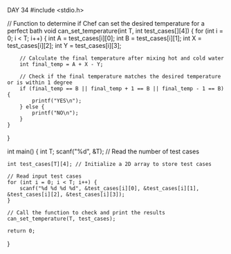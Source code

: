 DAY 34
#include <stdio.h>

// Function to determine if Chef can set the desired temperature for a perfect bath
void can_set_temperature(int T, int test_cases[][4]) {
    for (int i = 0; i < T; i++) {
        int A = test_cases[i][0];
        int B = test_cases[i][1];
        int X = test_cases[i][2];
        int Y = test_cases[i][3];
        
        // Calculate the final temperature after mixing hot and cold water
        int final_temp = A + X - Y;
        
        // Check if the final temperature matches the desired temperature or is within 1 degree
        if (final_temp == B || final_temp + 1 == B || final_temp - 1 == B) {
            printf("YES\n");
        } else {
            printf("NO\n");
        }
    }
}

int main() {
    int T;
    scanf("%d", &T); // Read the number of test cases
    
    int test_cases[T][4]; // Initialize a 2D array to store test cases
    
    // Read input test cases
    for (int i = 0; i < T; i++) {
        scanf("%d %d %d %d", &test_cases[i][0], &test_cases[i][1], &test_cases[i][2], &test_cases[i][3]);
    }
    
    // Call the function to check and print the results
    can_set_temperature(T, test_cases);
    
    return 0;
}